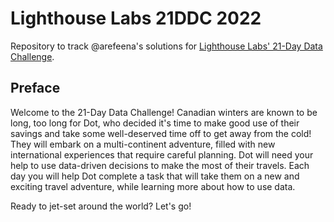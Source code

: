 # Lighthouse Labs 21DDC 2022

Repository to track @arefeena's solutions for [Lighthouse Labs' 21-Day Data Challenge](https://data-challenge.lighthouselabs.ca/).

## Preface

Welcome to the 21-Day Data Challenge! Canadian winters are known to be long, too long for Dot, who decided it's time to make good use of their savings and take some well-deserved time off to get away from the cold! They will embark on a multi-continent adventure, filled with new international experiences that require careful planning. Dot will need your help to use data-driven decisions to make the most of their travels. Each day you will help Dot complete a task that will take them on a new and exciting travel adventure, while learning more about how to use data.

Ready to jet-set around the world? Let's go!

